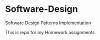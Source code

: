 # Software-Design
Software Design Patterns Implementation

This is repo for my Homework assignments 
